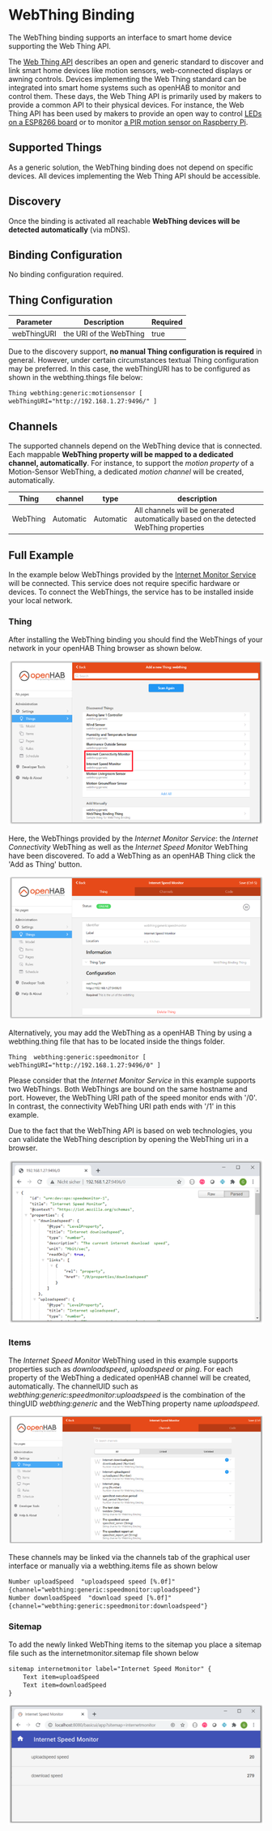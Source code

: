 # WebThing Binding

The WebThing binding supports an interface to smart home device supporting the Web Thing API. 

The [Web Thing API](https://iot.mozilla.org/wot/) describes an open and generic standard to discover and link smart home devices 
like motion sensors, web-connected displays or awning controls. Devices implementing the Web Thing standard can be integrated 
into smart home systems such as openHAB to monitor and control them.
These days, the Web Thing API is primarily used by makers to provide a common API to their physical devices. 
For instance, the Web Thing API has been used by makers to provide an open way to control [LEDs on a ESP8266 board](https://github.com/WebThingsIO/webthing-arduino) 
or to monitor [a PIR motion sensor on Raspberry Pi](https://pypi.org/project/pi-pir-webthing/).

## Supported Things
As a generic solution, the WebThing binding does not depend on specific devices. All devices implementing the Web Thing API should be accessible. 
 

## Discovery
Once the binding is activated all reachable **WebThing devices will be detected automatically** (via mDNS).

## Binding Configuration
No binding configuration required.


## Thing Configuration

| Parameter | Description   | Required  | 
|----------|--------|-------------|
| webThingURI | the URI of the WebThing | true  |

Due to the discovery support, **no manual Thing configuration is required** in general. However, under certain circumstances textual 
Thing configuration may be preferred. In this case, the webThingURI has to be configured as shown in the webthing.things file below:
```
Thing webthing:generic:motionsensor [ webThingURI="http://192.168.1.27:9496/" ]
```

## Channels

The supported channels depend on the WebThing device that is connected. Each mappable **WebThing property will be mapped to a dedicated channel, automatically**. For instance, to support the *motion property* of a Motion-Sensor WebThing, a dedicated *motion channel* will be created, automatically.

| Thing | channel  | type   | description                  |
|--------|----------|--------|------------------------------|
| WebThing | Automatic | Automatic | All channels will be generated automatically based on the detected WebThing properties |

## Full Example
In the example below WebThings provided by the [Internet Monitor Service](https://pypi.org/project/internet-monitor-webthing/) will be connected. 
This service does not require specific hardware or devices. To connect the WebThings, the service has to be installed inside your local network.   


### Thing  
After installing the WebThing binding you should find the WebThings of your network in your openHAB Thing browser as shown below.
 
![discovery picture](docs/discovery.png) 

Here, the WebThings provided by the *Internet Monitor Service*: the *Internet Connectivity* WebThing as well as the 
*Internet Speed Monitor* WebThing have been discovered. To add a WebThing as an openHAB Thing click the 'Add as Thing' button. 

![discovery picture](docs/speedmonitor.png) 

Alternatively, you may add the WebThing as a openHAB Thing by using a webthing.thing file that has to be located inside the things folder.  
```
Thing  webthing:generic:speedmonitor [ webThingURI="http://192.168.1.27:9496/0" ]
```
Please consider that the *Internet Monitor Service* in this example supports two WebThings. Both WebThings are bound on the 
same hostname and port. However, the WebThing URI path of the speed monitor ends with '/0'. In contrast, 
the connectivity WebThing URI path ends with '/1' in this example.     

Due to the fact that the WebThing API is based on web technologies, you can validate the WebThing description by opening the WebThing uri in a browser.   
 
![webthing picture](docs/webthing_description.png) 
 
### Items   
The *Internet Speed Monitor* WebThing used in this example supports properties such as *downloadspeed*, *uploadspeed* or *ping*. 
For each property of the WebThing a dedicated openHAB channel will be created, automatically. The channelUID such 
as *webthing:generic:speedmonitor:uploadspeed* is the combination of the thingUID *webthing:generic* and the 
WebThing property name *uploadspeed*. 

![channels picture](docs/channels.png) 

These channels may be linked via the channels tab of the graphical user interface or manually via a webthing.items file as shown below
 ```
Number uploadSpeed  "uploadspeed speed [%.0f]" {channel="webthing:generic:speedmonitor:uploadspeed"}
Number downloadSpeed  "download speed [%.0f]" {channel="webthing:generic:speedmonitor:downloadspeed"}

 ```
 
### Sitemap
To add the newly linked WebThing items to the sitemap you place a sitemap file such as the internetmonitor.sitemap file shown below   
```
sitemap internetmonitor label="Internet Speed Monitor" {
    Text item=uploadSpeed  
    Text item=downloadSpeed  
}
```

![sitemap picture](docs/sitemap.png) 